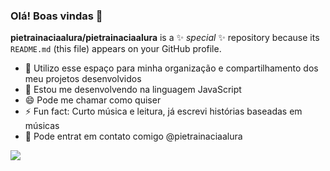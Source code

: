 ### Olá! Boas vindas 👋

**pietrainaciaalura/pietrainaciaalura** is a ✨ _special_ ✨ repository because its `README.md` (this file) appears on your GitHub profile.

- 🔭 Utilizo esse espaço para minha organização e compartilhamento dos meu projetos desenvolvidos
- 🌱 Estou me desenvolvendo na linguagem JavaScript
- 😄 Pode me chamar como quiser
- ⚡ Fun fact: Curto música e leitura, já escrevi histórias baseadas em músicas
- 🦫 Pode entrat em contato comigo @pietrainaciaalura

![]([link](https://media1.tenor.com/m/pkQyUyACZV0AAAAd/ksjprincee-kim-namjoon.gif))

